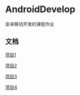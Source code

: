 # AndroidDevelop
安卓移动开发的课程作业

## 文档

[项目1](docs/homwork01.md)

[项目2](docs/homework02.md)

[项目3](docs/homework03.md)

[项目4](docs/homework04.md)